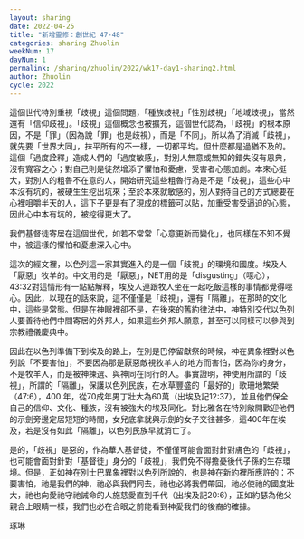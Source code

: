```yaml
---
layout: sharing
date: 2022-04-25
title: "新增靈修：創世紀 47-48"
categories: sharing Zhuolin
weekNum: 17
dayNum: 1
permalink: /sharing/zhuolin/2022/wk17-day1-sharing2.html
author: Zhuolin
cycle: 2022
---  
```


這個世代特別重視「歧視」這個問題，「種族歧視」「性別歧視」「地域歧視」，當然還有「信仰歧視」。「歧視」這個概念也被擴充，這個世代認為，「歧視」的根本原因，不是「罪」（因為說「罪」也是歧視），而是「不同」。所以為了消滅「歧視」，就先要「世界大同」，抹平所有的不一樣，一切都平均。但什麼都是過猶不及的。這個「過度詮釋」造成人們的「過度敏感」，對別人無意或無知的錯失沒有恩典，沒有寬容之心；對自己則是徒然增添了懼怕和憂慮，受害者心態加劇。本來心挺大，對別人的粗魯不在意的人，開始研究這些粗魯行為是不是「歧視」，這些心中本沒有坑的，被硬生生挖出坑來；至於本來就敏感的，別人對待自己的方式總要在心裡咀嚼半天的人，這下子更是有了現成的標籤可以貼，加重受害受逼迫的心態，因此心中本有坑的，被挖得更大了。

我們基督徒寄居在這個世代，如若不常常「心意更新而變化」，也同樣在不知不覺中，被這樣的懼怕和憂慮深入心中。

這次的經文裡，以色列這一家其實進入的是一個「歧視」的環境和國度。埃及人「厭惡」牧羊的。中文用的是「厭惡」，NET用的是「disgusting」（噁心），43:32對這情形有一點點解釋，埃及人連跟牧人坐在一起吃飯這樣的事情都覺得噁心。因此，以現在的話來說，這不僅僅是「歧視」，還有「隔離」。在那時的文化中，這些是常態。但是在神眼裡卻不是，在後來的舊約律法中，神特別交代以色列人要善待他們中間寄居的外邦人，如果這些外邦人願意，甚至可以同樣可以參與到宗教禮儀慶典中。

因此在以色列準備下到埃及的路上，在別是巴停留獻祭的時候，神在異象裡對以色列說「不要害怕」，不要因為那是厭惡敵視牧羊人的地方而害怕，因為你的身分，不是牧羊人，而是被神揀選、與神同在同行的人。事實證明，神使用所謂的「歧視」，所謂的「隔離」，保護以色列民族，在水草豐盛的「最好的」歌珊地繁榮（47:6），400 年，從70成年男丁壯大為60萬（出埃及記12:37），並且他們保全自己的信仰、文化、種族，沒有被強大的埃及同化。對比雅各在特別敞開歡迎他們的示劍旁邊定居短短的時間，女兒底拿就與示劍的女子交往甚多，這400年在埃及，若是沒有如此「隔離」，以色列民族早就消亡了。

是的，「歧視」是惡的，作為華人基督徒，不僅僅可能會面對針對膚色的「歧視」，也可能會面對針對「基督徒」身分的「歧視」，我們免不得擔憂後代子孫的生存環境。但是，正如神在別士巴異象裡對以色列所說的，也是神在新約裡所應許的：不要害怕，祂是我們的神，祂必與我們同去，祂也必將我們帶回，祂必使祂的國度壯大，祂也向愛祂守祂誡命的人施慈愛直到千代（出埃及記20:6），正如約瑟為他父親合上眼睛一樣，我們也必在合眼之前能看到神愛我們的後裔的確據。

琢琳
